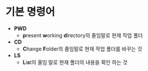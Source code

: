 # 기본 명령어

- **PWD**
  - **p**resent **w**orking **d**irectory의 줄임말로 현재 작업 폴더
- **CD**
  - **C**hange **F**older의 줄임말로 현재 작업 폴더를 바꾸는 것
- **LS**
  - **L**i**s**t의 줄임 말로 현재 폴더의 내용을 확인 하는 것